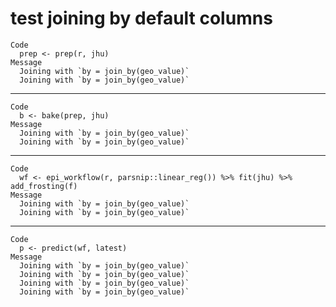 # test joining by default columns

    Code
      prep <- prep(r, jhu)
    Message
      Joining with `by = join_by(geo_value)`
      Joining with `by = join_by(geo_value)`

---

    Code
      b <- bake(prep, jhu)
    Message
      Joining with `by = join_by(geo_value)`
      Joining with `by = join_by(geo_value)`

---

    Code
      wf <- epi_workflow(r, parsnip::linear_reg()) %>% fit(jhu) %>% add_frosting(f)
    Message
      Joining with `by = join_by(geo_value)`
      Joining with `by = join_by(geo_value)`

---

    Code
      p <- predict(wf, latest)
    Message
      Joining with `by = join_by(geo_value)`
      Joining with `by = join_by(geo_value)`
      Joining with `by = join_by(geo_value)`
      Joining with `by = join_by(geo_value)`

